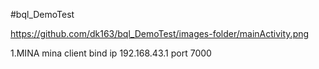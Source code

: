 #bql_DemoTest

https://github.com/dk163/bql_DemoTest/images-folder/mainActivity.png

1.MINA 
mina client bind ip 192.168.43.1 port 7000



